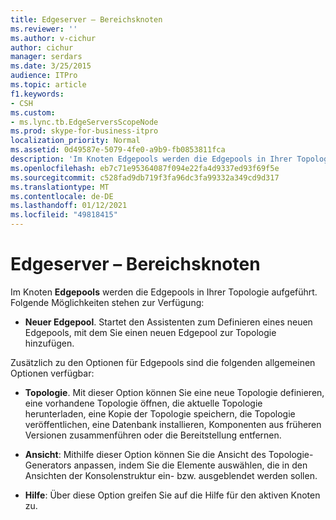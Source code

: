 ```yaml
---
title: Edgeserver – Bereichsknoten
ms.reviewer: ''
ms.author: v-cichur
author: cichur
manager: serdars
ms.date: 3/25/2015
audience: ITPro
ms.topic: article
f1.keywords:
- CSH
ms.custom:
- ms.lync.tb.EdgeServersScopeNode
ms.prod: skype-for-business-itpro
localization_priority: Normal
ms.assetid: 0d49587e-5079-4fe0-a9b9-fb0853811fca
description: 'Im Knoten Edgepools werden die Edgepools in Ihrer Topologie aufgeführt. Folgende Möglichkeiten stehen zur Verfügung:'
ms.openlocfilehash: eb7c71e95364087f094e22fa4d9337ed93f69f5e
ms.sourcegitcommit: c528fad9db719f3fa96dc3fa99332a349cd9d317
ms.translationtype: MT
ms.contentlocale: de-DE
ms.lasthandoff: 01/12/2021
ms.locfileid: "49818415"
---
```

# <a name="edge-servers-scope-node"></a>Edgeserver – Bereichsknoten
 
Im Knoten **Edgepools** werden die Edgepools in Ihrer Topologie aufgeführt. Folgende Möglichkeiten stehen zur Verfügung:
  
- **Neuer Edgepool**. Startet den Assistenten zum Definieren eines neuen Edgepools, mit dem Sie einen neuen Edgepool zur Topologie hinzufügen.
    
Zusätzlich zu den Optionen für Edgepools sind die folgenden allgemeinen Optionen verfügbar:
  
- **Topologie**. Mit dieser Option können Sie eine neue Topologie definieren, eine vorhandene Topologie öffnen, die aktuelle Topologie herunterladen, eine Kopie der Topologie speichern, die Topologie veröffentlichen, eine Datenbank installieren, Komponenten aus früheren Versionen zusammenführen oder die Bereitstellung entfernen.
    
- **Ansicht**: Mithilfe dieser Option können Sie die Ansicht des Topologie-Generators anpassen, indem Sie die Elemente auswählen, die in den Ansichten der Konsolenstruktur ein- bzw. ausgeblendet werden sollen.
    
- **Hilfe**: Über diese Option greifen Sie auf die Hilfe für den aktiven Knoten zu.
    

